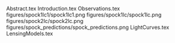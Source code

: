 Abstract.tex
Introduction.tex
Observations.tex
figures/spock1lc1/spock1lc1.png
figures/spock1lc/spock1lc.png
figures/spock2lc/spock2lc.png
figures/spock_predictions/spock_predictions.png
LightCurves.tex
LensingModels.tex
